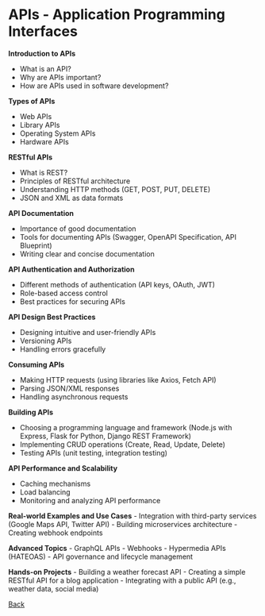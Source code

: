 # APIs - Application Programming Interfaces

 **Introduction to APIs**
   - What is an API?
   - Why are APIs important?
   - How are APIs used in software development?
  
 **Types of APIs**
   - Web APIs
   - Library APIs
   - Operating System APIs
   - Hardware APIs
  
 **RESTful APIs**
   - What is REST?
   - Principles of RESTful architecture
   - Understanding HTTP methods (GET, POST, PUT, DELETE)
   - JSON and XML as data formats
  
 **API Documentation**
   - Importance of good documentation
   - Tools for documenting APIs (Swagger, OpenAPI Specification, API Blueprint)
   - Writing clear and concise documentation
  
 **API Authentication and Authorization**
   - Different methods of authentication (API keys, OAuth, JWT)
   - Role-based access control
   - Best practices for securing APIs
  
 **API Design Best Practices**
   - Designing intuitive and user-friendly APIs
   - Versioning APIs
   - Handling errors gracefully
  
 **Consuming APIs**
   - Making HTTP requests (using libraries like Axios, Fetch API)
   - Parsing JSON/XML responses
   - Handling asynchronous requests
  
 **Building APIs**
   - Choosing a programming language and framework (Node.js with Express, Flask for Python, Django REST Framework)
   - Implementing CRUD operations (Create, Read, Update, Delete)
   - Testing APIs (unit testing, integration testing)
  
 **API Performance and Scalability**
   - Caching mechanisms
   - Load balancing
   - Monitoring and analyzing API performance
  
 **Real-world Examples and Use Cases**
    - Integration with third-party services (Google Maps API, Twitter API)
    - Building microservices architecture
    - Creating webhook endpoints
  
 **Advanced Topics**
    - GraphQL APIs
    - Webhooks
    - Hypermedia APIs (HATEOAS)
    - API governance and lifecycle management

 **Hands-on Projects**
    - Building a weather forecast API
    - Creating a simple RESTful API for a blog application
    - Integrating with a public API (e.g., weather data, social media)

[Back](../random.md)